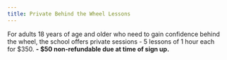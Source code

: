 ```yaml
---
title: Private Behind the Wheel Lessons
---
```

For adults 18 years of age and older who need to gain confidence behind the wheel, the school offers private sessions - 5 lessons of 1 hour each for $350. **\-  $50 non-refundable due at time of sign up.**